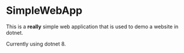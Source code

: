 # SimpleWebApp

This is a __really__ simple web application that is used to demo a website in dotnet.

Currently using dotnet 8.